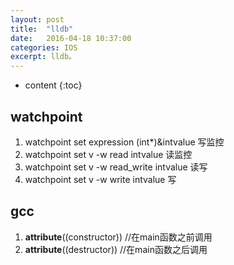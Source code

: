 ```yaml
---
layout: post
title:  "lldb"
date:   2016-04-18 10:37:00
categories: IOS
excerpt: lldb。
---
```


* content
{:toc}

## watchpoint
1. watchpoint set expression (int*)&intvalue 写监控
2. watchpoint set v -w read intvalue 读监控
3. watchpoint set v -w read_write intvalue 读写
4. watchpoint set v -w write intvalue 写

## gcc
1. __attribute__((constructor)) //在main函数之前调用
2. __attribute__((destructor)) //在main函数之后调用